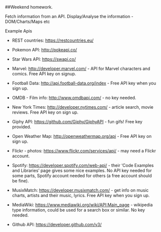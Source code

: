 ##Weekend homework.

Fetch information from an API.
Display/Analyse the information - DOM/Charts/Maps etc

Example Apis
  - REST countries: https://restcountries.eu/
  - Pokemon API: http://pokeapi.co/
  - Star Wars API: https://swapi.co/
  - Marvel: http://developer.marvel.com/ - API for Marvel characters and comics. Free API key on signup.
  - Football Data: http://api.football-data.org/index - Free API key when you sign up.
  - OMDB - Film info: http://www.omdbapi.com/ - no key needed.
  - New York Times: http://developer.nytimes.com/ - article search, movie reviews. Free API key on sign up.
  - Giphy API: https://github.com/Giphy/GiphyAPI - fun gifs! Free key provided.
  - Open Weather Map: http://openweathermap.org/api - Free API key on sign up.
  - Flickr - photos: https://www.flickr.com/services/api/ - may need a Flickr account.



  - Spotify: https://developer.spotify.com/web-api/ - their ‘Code Examples and Libraries’ page gives some nice examples. No API key needed for some parts, Spotify account needed for others (a free account should be fine).
  - MusixMatch: https://developer.musixmatch.com/ - get info on music charts, artists and their music, lyrics. Free API key when you sign up.
  - MediaWiki: https://www.mediawiki.org/wiki/API:Main_page - wikipedia type information, could be used for a search box or similar. No key needed.
  - Github API: https://developer.github.com/v3/
